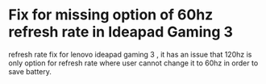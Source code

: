 # Fix for missing option of 60hz refresh rate in Ideapad Gaming 3
refresh rate fix for lenovo ideapad gaming 3 , it has an issue that 120hz is only option for refresh rate where user cannot change it to 60hz in order to save battery.
